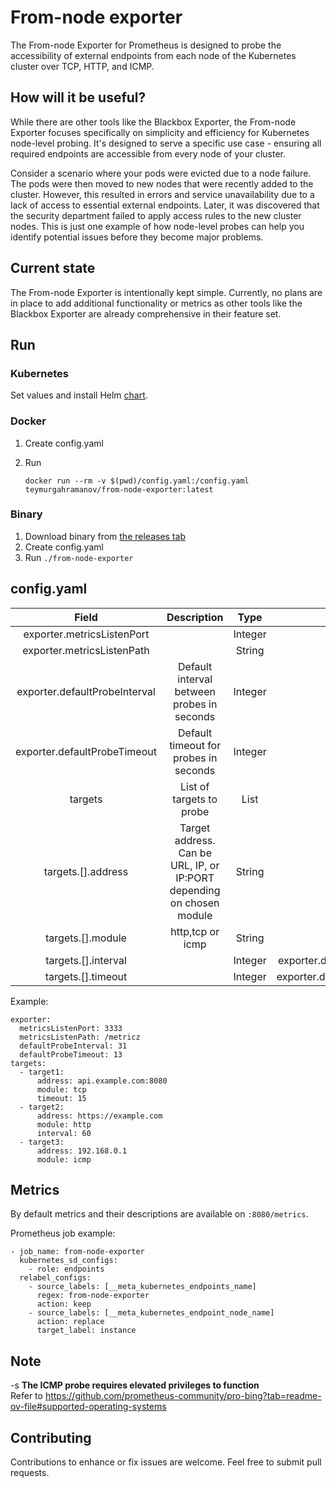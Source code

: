 # From-node exporter

The From-node Exporter for Prometheus is designed to probe the accessibility of external endpoints from each node of the Kubernetes cluster over TCP, HTTP, and ICMP.

## How will it be useful?

While there are other tools like the Blackbox Exporter, the From-node Exporter focuses specifically on simplicity and efficiency for Kubernetes node-level probing. It's designed to serve a specific use case - ensuring all required endpoints are accessible from every node of your cluster.

Consider a scenario where your pods were evicted due to a node failure. The pods were then moved to new nodes that were recently added to the cluster. However, this resulted in errors and service unavailability due to a lack of access to essential external endpoints. Later, it was discovered that the security department failed to apply access rules to the new cluster nodes. This is just one example of how node-level probes can help you identify potential issues before they become major problems.

## Current state

The From-node Exporter is intentionally kept simple. Currently, no plans are in place to add additional functionality or metrics as other tools like the Blackbox Exporter are already comprehensive in their feature set.

## Run

### Kubernetes

Set values and install Helm [chart](./chart/).

### Docker

1. Create config.yaml
2. Run

    ```
    docker run --rm -v $(pwd)/config.yaml:/config.yaml teymurgahramanov/from-node-exporter:latest
    ```

### Binary

1. Download binary from [the releases tab](https://github.com/teymurgahramanov/from-node-exporter/releases)
2. Create config.yaml
3. Run ```./from-node-exporter```

## config.yaml

| Field | Description  | Type  | Default
|:-:|:-:|:-:|:-:
| exporter.metricsListenPort  | | Integer | 8080
| exporter.metricsListenPath  |   | String  | /metrics
| exporter.defaultProbeInterval  | Default interval between probes in seconds | Integer   | 22
| exporter.defaultProbeTimeout  | Default timeout for probes in seconds | Integer   | 22
| targets  | List of targets to probe | List |
| targets.[].address  | Target address. Can be URL, IP, or IP:PORT depending on chosen module | String |
| targets.[].module  | http,tcp or icmp| String |
| targets.[].interval  | | Integer | exporter.defaultProbeInterval
| targets.[].timeout  | | Integer | exporter.defaultProbeTimeout

Example:
```
exporter:
  metricsListenPort: 3333
  metricsListenPath: /metricz
  defaultProbeInterval: 31
  defaultProbeTimeout: 13
targets:
  - target1:
      address: api.example.com:8080
      module: tcp
      timeout: 15
  - target2:
      address: https://example.com
      module: http
      interval: 60
  - target3:
      address: 192.168.0.1
      module: icmp
```

## Metrics

By default metrics and their descriptions are available on ```:8080/metrics```.

Prometheus job example:
```
- job_name: from-node-exporter
  kubernetes_sd_configs:
    - role: endpoints
  relabel_configs:
    - source_labels: [__meta_kubernetes_endpoints_name]
      regex: from-node-exporter
      action: keep
    - source_labels: [__meta_kubernetes_endpoint_node_name]
      action: replace
      target_label: instance
```

## Note

-s __The ICMP probe requires elevated privileges to function__ \
Refer to https://github.com/prometheus-community/pro-bing?tab=readme-ov-file#supported-operating-systems

## Contributing

Contributions to enhance or fix issues are welcome. Feel free to submit pull requests.
